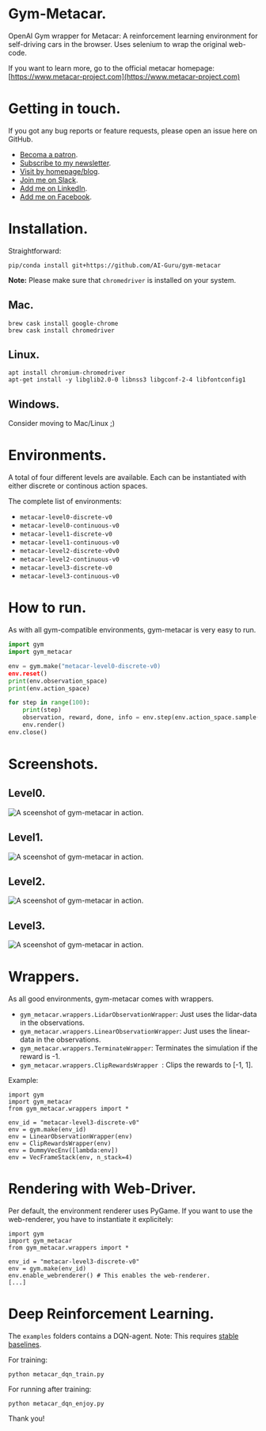 # Gym-Metacar.

OpenAI Gym wrapper for Metacar: A reinforcement learning environment for self-driving cars in the browser. Uses selenium to wrap the original web-code.

If you want to learn more, go to the official metacar homepage:
[https://www.metacar-project.com](https://www.metacar-project.com)


# Getting in touch.

If you got any bug reports or feature requests, please open an issue here on GitHub.

- [Becoma a patron](https://www.patreon.com/ai_guru).
- [Subscribe to my newsletter](http://ai-guru.de/newsletter/).
- [Visit by homepage/blog](http://ai-guru.de/).
- [Join me on Slack](https://join.slack.com/t/ai-guru/shared_invite/enQtNDEzNjUwMTIwODM0LTdlOWQ1ZTUyZmQ5YTczOTUxYzk2YWI4ZmE0NTdmZGQxMmUxYmUwYmRhMDg1ZDU0NTUxMDI2OWVkOGFjYTViOGQ).
- [Add me on LinkedIn](https://www.linkedin.com/in/dr-tristan-behrens-ai-guru-734967a2/).
- [Add me on Facebook](https://www.facebook.com/AIGuruTristanBehrens).

# Installation.

Straightforward:

```
pip/conda install git+https://github.com/AI-Guru/gym-metacar
```

**Note:** Please make sure that ```chromedriver``` is installed on your system.

## Mac. 

```
brew cask install google-chrome
brew cask install chromedriver
```

## Linux. 

```
apt install chromium-chromedriver
apt-get install -y libglib2.0-0 libnss3 libgconf-2-4 libfontconfig1
```

## Windows.

Consider moving to Mac/Linux ;)

# Environments.

A total of four different levels are available. Each can be instantiated with either discrete or continous action spaces.

The complete list of environments:


- ```metacar-level0-discrete-v0```
- ```metacar-level0-continuous-v0```
- ```metacar-level1-discrete-v0```
- ```metacar-level1-continuous-v0```
- ```metacar-level2-discrete-v0v0```
- ```metacar-level2-continuous-v0```
- ```metacar-level3-discrete-v0```
- ```metacar-level3-continuous-v0```


# How to run.

As with all gym-compatible environments, gym-metacar is very easy to run.

```python
import gym
import gym_metacar

env = gym.make("metacar-level0-discrete-v0)
env.reset()
print(env.observation_space)
print(env.action_space)

for step in range(100):
    print(step)
    observation, reward, done, info = env.step(env.action_space.sample())
    env.render()
env.close()
```

# Screenshots.

## Level0.

![A sceenshot of gym-metacar in action.](assets/screenshot-level0.jpg)

## Level1.

![A sceenshot of gym-metacar in action.](assets/screenshot-level1.jpg)

## Level2.

![A sceenshot of gym-metacar in action.](assets/screenshot-level2.jpg)

## Level3.

![A sceenshot of gym-metacar in action.](assets/screenshot-level3.jpg)


# Wrappers.

As all good environments, gym-metacar comes with wrappers.

- ```gym_metacar.wrappers.LidarObservationWrapper```: Just uses the lidar-data in the observations.
- ```gym_metacar.wrappers.LinearObservationWrapper```: Just uses the linear-data in the observations.
- ```gym_metacar.wrappers.TerminateWrapper```: Terminates the simulation if the reward is -1.
- ```gym_metacar.wrappers.ClipRewardsWrapper ```: Clips the rewards to [-1, 1].


Example:

```
import gym
import gym_metacar
from gym_metacar.wrappers import *

env_id = "metacar-level3-discrete-v0"
env = gym.make(env_id)
env = LinearObservationWrapper(env)
env = ClipRewardsWrapper(env)
env = DummyVecEnv([lambda:env])
env = VecFrameStack(env, n_stack=4)
```

# Rendering with Web-Driver.

Per default, the environment renderer uses PyGame. If you want to use the web-renderer, you have to instantiate it explicitely:

```
import gym
import gym_metacar
from gym_metacar.wrappers import *

env_id = "metacar-level3-discrete-v0"
env = gym.make(env_id)
env.enable_webrenderer() # This enables the web-renderer.
[...]
```

# Deep Reinforcement Learning.

The ```examples``` folders contains a DQN-agent. Note: This requires [stable baselines](https://github.com/hill-a/stable-baselines).

For training:

```
python metacar_dqn_train.py
```

For running after training:

```
python metacar_dqn_enjoy.py
```

Thank you!
